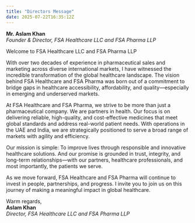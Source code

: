 ```yaml
---
title: "Directors Message"
date: 2025-07-22T16:35:12Z
---
```


**Mr. Aslam Khan**  
*Founder & Director, FSA Healthcare LLC and FSA Pharma LLP*  

Welcome to FSA Healthcare LLC and FSA Pharma LLP  

With over two decades of experience in pharmaceutical sales and marketing across diverse international markets, I have witnessed the incredible transformation of the global healthcare landscape. The vision behind FSA Healthcare and FSA Pharma was born out of a commitment to bridge gaps in healthcare accessibility, affordability, and quality—especially in emerging and underserved markets.

At FSA Healthcare and FSA Pharma, we strive to be more than just a pharmaceutical company. We are partners in health. Our focus is on delivering reliable, high-quality, and cost-effective medicines that meet global standards and address real-world patient needs. With operations in the UAE and India, we are strategically positioned to serve a broad range of markets with agility and efficiency.

Our mission is simple: To improve lives through responsible and innovative healthcare solutions. And our promise is grounded in trust, integrity, and long-term relationships—with our partners, healthcare professionals, and most importantly, the patients we serve.

As we move forward, FSA Healthcare and FSA Pharma will continue to invest in people, partnerships, and progress. I invite you to join us on this journey of making a meaningful impact in global healthcare.

Warm regards,  
**Aslam Khan**  
*Director, FSA Healthcare LLC and FSA Pharma LLP*
